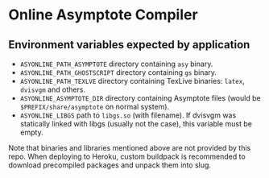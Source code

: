 # Online Asymptote Compiler

## Environment variables expected by application
- `ASYONLINE_PATH_ASYMPTOTE` directory containing `asy` binary.
- `ASYONLINE_PATH_GHOSTSCRIPT` directory containing `gs` binary.
- `ASYONLINE_PATH_TEXLVE` directory containing TexLive binaries: `latex`, `dvisvgm` and others.
- `ASYONLINE_ASYMPTOTE_DIR` directory containing Asymptote files
  (would be `$PREFIX/share/asymptote` on normal system).
- `ASYONLINE_LIBGS` path to `libgs.so` (with filename).
  If dvisvgm was statically linked with libgs (usually not the case), this variable must be empty.

Note that binaries and libraries mentioned above are not provided by this repo.
When deploying to Heroku, custom buildpack is recommended to download precompiled packages and unpack them into slug.
